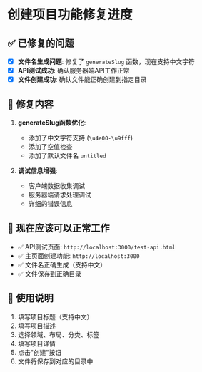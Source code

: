 # 创建项目功能修复进度

## ✅ 已修复的问题
- [x] **文件名生成问题**: 修复了 `generateSlug` 函数，现在支持中文字符
- [x] **API测试成功**: 确认服务器端API工作正常
- [x] **文件创建成功**: 确认文件能正确创建到指定目录

## 🔧 修复内容
1. **generateSlug函数优化**:
   - 添加了中文字符支持 (`\u4e00-\u9fff`)
   - 添加了空值检查
   - 添加了默认文件名 `untitled`

2. **调试信息增强**:
   - 客户端数据收集调试
   - 服务器端请求处理调试
   - 详细的错误信息

## 🎯 现在应该可以正常工作
- ✅ API测试页面: `http://localhost:3000/test-api.html`
- ✅ 主页面创建功能: `http://localhost:3000`
- ✅ 文件名正确生成（支持中文）
- ✅ 文件保存到正确目录

## 📝 使用说明
1. 填写项目标题（支持中文）
2. 填写项目描述
3. 选择领域、布局、分类、标签
4. 填写项目详情
5. 点击"创建"按钮
6. 文件将保存到对应的目录中

